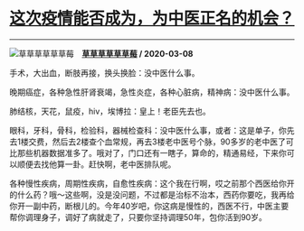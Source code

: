 # [这次疫情能否成为，为中医正名的机会？](https://www.zhihu.com/answer/1064091630)

-----------------------------------------------------------------

![草草草草草草莓](https://pic1.zhimg.com/da8e974dc.jpg?source=1940ef5c "草草草草草草莓")&emsp;**[草草草草草草莓](https://www.zhihu.com/people/cao-cao-cao-cao-cao-cao-mei) / 2020-03-08**

手术，大出血，断肢再接，换头换脸：没中医什么事。

晚期癌症，各种急性肝肾衰竭，急性炎症，各种心脏病，精神病：没中医什么事。

肺结核，天花，鼠疫，hiv，埃博拉：皇上！老臣先去也。

眼科，牙科，骨科，检验科，器械检查科：没中医什么事，或者：这是单子，你先去1楼交费，然后去2楼查个血常规，再去3楼老中医号个脉，90多岁的老中医了可比那些机器数据准多了。哦对了，门口还有一瞎子，算命的，精通易经，下来你可以顺便去找他算一卦。赶快啊，老中医排队呢。

各种慢性疾病，周期性疾病，自愈性疾病：这个我在行啊，哎之前那个西医给你开的什么药？哦～这些啊，没是没问题，不过都是治标不治本，西药你要吃，我再给你开一副中药，断根儿的。今年40岁吧，你这病是慢性的，西医不行，中医主要帮你调理身子，调好了病就走了，只要你坚持调理50年，包你活到90岁。





